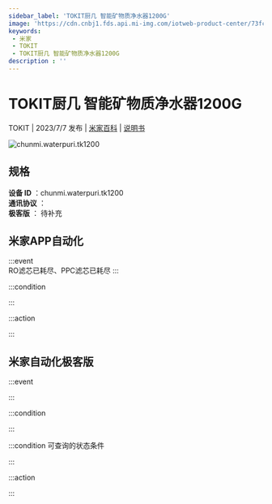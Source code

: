 ```yaml
---
sidebar_label: 'TOKIT厨几 智能矿物质净水器1200G'
image: 'https://cdn.cnbj1.fds.api.mi-img.com/iotweb-product-center/73fc7015ee474403eb4b79893d7cf60c_1685672370289.png?GalaxyAccessKeyId=AKVGLQWBOVIRQ3XLEW&Expires=9223372036854775807&Signature=GmjwoXCjJf9N/QhYaj4mo9vNYxs='
keywords: 
 - 米家
 - TOKIT
 - TOKIT厨几 智能矿物质净水器1200G
description : ''
---
```

# TOKIT厨几 智能矿物质净水器1200G

TOKIT | 2023/7/7 发布 | [米家百科](https://home.mi.com/webapp/content/baike/product/index.html?model=chunmi.waterpuri.tk1200) | [说明书](https://home.mi.com/views/introduction.html?model=chunmi.waterpuri.tk1200&region=cn)

![chunmi.waterpuri.tk1200](https://cdn.cnbj1.fds.api.mi-img.com/iotweb-product-center/73fc7015ee474403eb4b79893d7cf60c_1685672370289.png?GalaxyAccessKeyId=AKVGLQWBOVIRQ3XLEW&Expires=9223372036854775807&Signature=GmjwoXCjJf9N/QhYaj4mo9vNYxs=)

## 规格  
> 
**设备 ID** ：chunmi.waterpuri.tk1200  
**通讯协议** ：  
**极客版**  ： 待补充 


## 米家APP自动化  

:::event  
RO滤芯已耗尽、PPC滤芯已耗尽
:::

:::condition  

:::

:::action   

:::

## 米家自动化极客版  

:::event  

:::

:::condition  

:::

:::condition 可查询的状态条件  

:::

:::action  

:::

        
